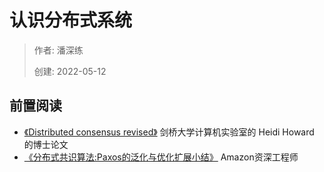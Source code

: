 # 认识分布式系统

> 作者: 潘深练
>
> 创建: 2022-05-12

## 前置阅读

- [《Distributed consensus revised》](http://www.istrsjournal.org/wp-content/uploads/2018/06/Designing_Distributed_Systems.pdf) 剑桥大学计算机实验室的 Heidi Howard 的博士论文
- [《分布式共识算法:Paxos的泛化与优化扩展小结》](https://zhuanlan.zhihu.com/p/96189481) Amazon资深工程师

 
